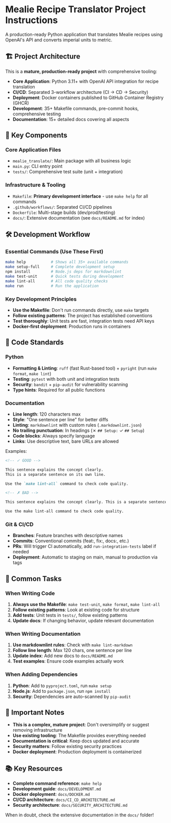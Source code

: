 <!-- Use this file to provide workspace-specific custom instructions to Copilot. For more details, visit
https://code.visualstudio.com/docs/copilot/copilot-customization#_use-a-githubcopilotinstructionsmd-file -->

# Mealie Recipe Translator Project Instructions

A production-ready Python application that translates Mealie recipes using OpenAI's API and converts imperial units to metric.

## 🏗️ Project Architecture

This is a **mature, production-ready project** with comprehensive tooling:

- **Core Application**: Python 3.11+ with OpenAI API integration for recipe translation
- **CI/CD**: Separated 3-workflow architecture (CI → CD → Security)
- **Deployment**: Docker containers published to GitHub Container Registry (GHCR)
- **Development**: 35+ Makefile commands, pre-commit hooks, comprehensive testing
- **Documentation**: 15+ detailed docs covering all aspects

## 🔑 Key Components

### Core Application Files

- `mealie_translate/`: Main package with all business logic
- `main.py`: CLI entry point
- `tests/`: Comprehensive test suite (unit + integration)

### Infrastructure & Tooling

- `Makefile`: **Primary development interface** - use `make help` for all commands
- `.github/workflows/`: Separated CI/CD pipelines
- `Dockerfile`: Multi-stage builds (dev/prod/testing)
- `docs/`: Extensive documentation (see `docs/README.md` for index)

## 🛠️ Development Workflow

### Essential Commands (Use These First)

```bash
make help           # Shows all 35+ available commands
make setup-full     # Complete development setup
npm install         # Node.js deps for markdownlint
make test-unit      # Quick tests during development
make lint-all       # All code quality checks
make run            # Run the application
```

### Key Development Principles

- **Use the Makefile**: Don't run commands directly, use `make` targets
- **Follow existing patterns**: The project has established conventions
- **Test thoroughly**: Unit tests are fast, integration tests need API keys
- **Docker-first deployment**: Production runs in containers

## 📝 Code Standards

### Python

- **Formatting & Linting**: `ruff` (fast Rust-based tool) + `pyright` (run `make format`, `make lint`)
- **Testing**: `pytest` with both unit and integration tests
- **Security**: `bandit` + `pip-audit` for vulnerability scanning
- **Type hints**: Required for all public functions

### Documentation

<!-- markdownlint-disable MD013 -->

- **Line length**: 120 characters max
- **Style**: "One sentence per line" for better diffs
- **Linting**: `markdownlint` with custom rules (`.markdownlint.json`)
- **No trailing punctuation**: In headings (✗ `## Setup:` ✓ `## Setup`)
- **Code blocks**: Always specify language
- **Links**: Use descriptive text, bare URLs are allowed

Examples:

```markdown
<!-- ✓ GOOD -->

This sentence explains the concept clearly.
This is a separate sentence on its own line.

Use the `make lint-all` command to check code quality.

<!-- ✗ BAD -->

This sentence explains the concept clearly. This is a separate sentence that makes the line too long and violates our 120-character limit.

Use the make lint-all command to check code quality.
```

<!-- markdownlint-enable MD013 -->

### Git & CI/CD

- **Branches**: Feature branches with descriptive names
- **Commits**: Conventional commits (feat:, fix:, docs:, etc.)
- **PRs**: Will trigger CI automatically, add `run-integration-tests` label if needed
- **Deployment**: Automatic to staging on main, manual to production via tags

## 🎯 Common Tasks

### When Writing Code

1. **Always use the Makefile**: `make test-unit`, `make format`, `make lint-all`
2. **Follow existing patterns**: Look at existing code for structure
3. **Add tests**: Unit tests in `tests/`, follow existing patterns
4. **Update docs**: If changing behavior, update relevant documentation

### When Writing Documentation

1. **Use markdownlint rules**: Check with `make lint-markdown`
2. **Follow line length**: Max 120 chars, one sentence per line
3. **Update index**: Add new docs to `docs/README.md`
4. **Test examples**: Ensure code examples actually work

### When Adding Dependencies

1. **Python**: Add to `pyproject.toml`, run `make setup`
2. **Node.js**: Add to `package.json`, run `npm install`
3. **Security**: Dependencies are auto-scanned by `pip-audit`

## 🚨 Important Notes

- **This is a complex, mature project**: Don't oversimplify or suggest removing infrastructure
- **Use existing tooling**: The Makefile provides everything needed
- **Documentation is critical**: Keep docs updated and accurate
- **Security matters**: Follow existing security practices
- **Docker deployment**: Production deployment is containerized

## 📚 Key Resources

- **Complete command reference**: `make help`
- **Development guide**: `docs/DEVELOPMENT.md`
- **Docker deployment**: `docs/DOCKER.md`
- **CI/CD architecture**: `docs/CI_CD_ARCHITECTURE.md`
- **Security architecture**: `docs/SECURITY_ARCHITECTURE.md`

When in doubt, check the extensive documentation in the `docs/` folder!
